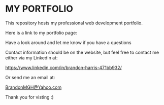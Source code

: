 #  MY PORTFOLIO #

This repository hosts my professional web development portfolio.  

Here is a link to my portfolio page:

Have a look around and let me know if you have a questions

Contact information should be on the website, but feel free to contact me either via my LinkedIn at:

https://www.linkedin.com/in/brandon-harris-471bb932/

Or send me an email at:

BrandonMGH@Yahoo.com

Thank you for visting :) 
